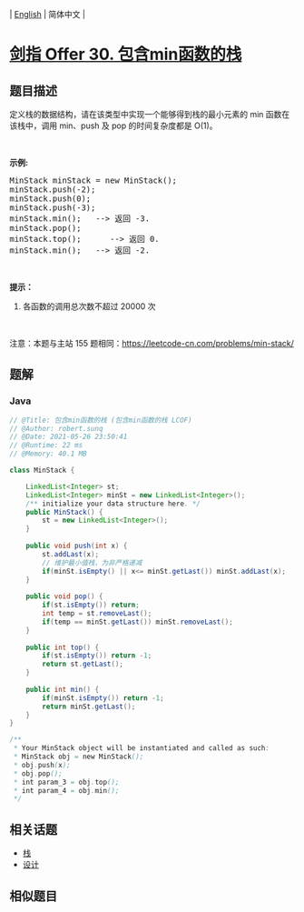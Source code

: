 
| [English](README_EN.md) | 简体中文 |

# [剑指 Offer 30. 包含min函数的栈](https://leetcode.cn//problems/bao-han-minhan-shu-de-zhan-lcof/)

## 题目描述

<p>定义栈的数据结构，请在该类型中实现一个能够得到栈的最小元素的 min 函数在该栈中，调用 min、push 及 pop 的时间复杂度都是 O(1)。</p>

<p>&nbsp;</p>

<p><strong>示例:</strong></p>

<pre>MinStack minStack = new MinStack();
minStack.push(-2);
minStack.push(0);
minStack.push(-3);
minStack.min();   --&gt; 返回 -3.
minStack.pop();
minStack.top();      --&gt; 返回 0.
minStack.min();   --&gt; 返回 -2.
</pre>

<p>&nbsp;</p>

<p><strong>提示：</strong></p>

<ol>
	<li>各函数的调用总次数不超过 20000 次</li>
</ol>

<p>&nbsp;</p>

<p>注意：本题与主站 155 题相同：<a href="https://leetcode-cn.com/problems/min-stack/">https://leetcode-cn.com/problems/min-stack/</a></p>


## 题解


### Java

```Java
// @Title: 包含min函数的栈 (包含min函数的栈 LCOF)
// @Author: robert.sunq
// @Date: 2021-05-26 23:50:41
// @Runtime: 22 ms
// @Memory: 40.1 MB

class MinStack {

    LinkedList<Integer> st;
    LinkedList<Integer> minSt = new LinkedList<Integer>();
    /** initialize your data structure here. */
    public MinStack() {
        st = new LinkedList<Integer>();
    }
    
    public void push(int x) {
        st.addLast(x);
        // 维护最小值栈，为非严格递减
        if(minSt.isEmpty() || x<= minSt.getLast()) minSt.addLast(x);
    }
    
    public void pop() {
        if(st.isEmpty()) return;
        int temp = st.removeLast();
        if(temp == minSt.getLast()) minSt.removeLast();
    }
    
    public int top() {
        if(st.isEmpty()) return -1;
        return st.getLast();
    }
    
    public int min() {
        if(minSt.isEmpty()) return -1;
        return minSt.getLast();
    }
}

/**
 * Your MinStack object will be instantiated and called as such:
 * MinStack obj = new MinStack();
 * obj.push(x);
 * obj.pop();
 * int param_3 = obj.top();
 * int param_4 = obj.min();
 */
```



## 相关话题

- [栈](https://leetcode.cn//tag/stack)
- [设计](https://leetcode.cn//tag/design)

## 相似题目



